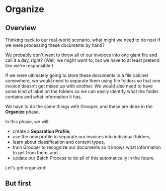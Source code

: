 # Organize

## Overview

Thinking back to our real-world scenario, what might we need to do next if we were processing these documents by hand?

We probably don't want to throw all of our invoices into one giant file and call it a day, right? (Well, we might *want* to, but we have to at least pretend like we're responsible!)

If we were ultimately going to store these documents in a file cabinet somewhere, we would need to separate them using file folders so that one invoice doesn't get mixed up with another. We would also need to have some kind of label on the folders so we can easily identify what the folder contains and what information it has.

We have to do the same things with Grooper, and these are done in the **Organize** phase.

In this phase, we will:

- create a **Separation Profile**,
- use the new profile to separate our invoices into individual folders,
- learn about classification and content types,
- train Grooper to recognize our documents so it knows what information to get from them, and
- update our Batch Process to do all of this automatically in the future.

Let's get organized!

## But first

